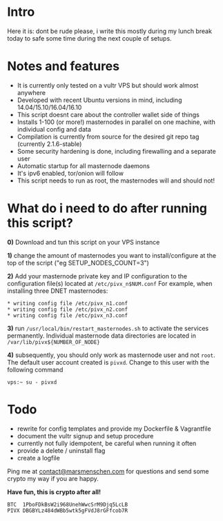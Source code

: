 # Intro

Here it is: dont be rude please, i write this mostly during my lunch break today to safe some time during the next couple of setups.

# Notes and features
* It is currently only tested on a vultr VPS but should work almost anywhere
* Developed with recent Ubuntu versions in mind, including 14.04/15.10/16.04/16.10
* This script doesnt care about the controller wallet side of things
* Installs 1-100 (or more!) masternodes in parallel on one machine, with individual config and data
* Compilation is currently from source for the desired git repo tag (currently 2.1.6-stable)
* Some security hardening is done, including firewalling and a separate user
* Automatic startup for all masternode daemons
* It's ipv6 enabled, tor/onion will follow
* This script needs to run as root, the masternodes will and should not!

# What do i need to do after running this script?
**0)** Download and tun this script on your VPS instance

**1)** change the amount of masternodes you want to install/configure at the top of the script ("eg SETUP_NODES_COUNT=3")

**2)** Add your masternode private key and IP configuration to the configuration file(s) located at ```/etc/pivx_n$NUM.conf```
For example, when installing three DNET masternodes:
```
* writing config file /etc/pivx_n1.conf
* writing config file /etc/pivx_n2.conf
* writing config file /etc/pivx_n3.conf
```

**3)** run ```/usr/local/bin/restart_masternodes.sh``` to activate the services permanently.
   Individual masternode data directories are located in ```/var/lib/pivx${NUMBER_OF_NODE}```

**4)** subsequently, you should only work as masternode user and not ```root```. The default user account created is ```pivxd```.
   Change to this user with the following command
```
vps:~ su - pivxd
```   

# Todo
* rewrite for config templates and provide my Dockerfile & Vagrantfile
* document the vultr signup and setup procedure
* currently not fully idempotent, be careful when running it often
* provide a delete / uninstall flag
* create a logfile 

Ping me at contact@marsmenschen.com for questions and send some crypto my way if you are happy.

**Have fun, this is crypto after all!**
```
BTC  1PboFDkBsW2i968UnehWwcSrM9Djq5LcLB
PIVX DBGBYLz484dWBb5wtk5gFVdJ8rGFfcob7R
```
